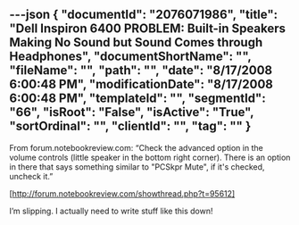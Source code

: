 ---json
{
  "documentId": "2076071986",
  "title": "Dell Inspiron 6400 PROBLEM: Built-in Speakers Making No Sound but Sound Comes through Headphones",
  "documentShortName": "",
  "fileName": "",
  "path": "",
  "date": "8/17/2008 6:00:48 PM",
  "modificationDate": "8/17/2008 6:00:48 PM",
  "templateId": "",
  "segmentId": "66",
  "isRoot": "False",
  "isActive": "True",
  "sortOrdinal": "",
  "clientId": "",
  "tag": ""
}
---

From forum.notebookreview.com: “Check the advanced option in the volume controls (little speaker in the bottom right corner). There is an option in there that says something similar to &quot;PCSkpr Mute&quot;, if it's checked, uncheck it.”

[http://forum.notebookreview.com/showthread.php?t=95612]

I’m slipping. I actually need to write stuff like this down!
